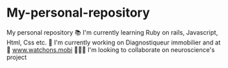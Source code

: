 # My-personal-repository
My personal repository
📚 I'm currently learning Ruby on rails, Javascript, Html, Css etc.
👷 I'm currently working on Diagnostiqueur immobilier and at  🍻 www.watchons.mobi
👫👭👬 I'm looking to collaborate on neuroscience's project 
